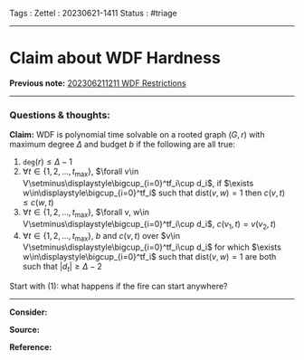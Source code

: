 
Tags :
Zettel :  20230621-1411
Status : #triage 

-----

# Claim about WDF Hardness

**Previous note:** [202306211211 WDF Restrictions](202306211211%20WDF%20Restrictions.md)

-----

### Questions & thoughts:

**Claim:** WDF is polynomial time solvable on a rooted graph $(G, r)$ with maximum degree $\Delta$ and budget $b$ if the following are all true:
1. $\texttt{deg}(r)\leq\Delta-1$
2. $\forall t\in\{1, 2, \dots, t_\textrm{max}\}$,  $\forall v\in V\setminus\displaystyle\bigcup_{i=0}^tf_i\cup d_i$, if  $\exists w\in\displaystyle\bigcup_{i=0}^tf_i$ such that $\textrm{dist}(v, w)=1$ then $c(v, t)\leq c(w, t)$
3. $\forall t\in\{1, 2, \dots, t_\textrm{max}\}$, $\forall v, w\in V\setminus\displaystyle\bigcup_{i=0}^tf_i\cup d_i$, $c(v_1, t)=v(v_2, t)$
4. $\forall t\in\{1, 2, \dots, t_\textrm{max}\}$, $b$ and $c(v, t)$ over $v\in V\setminus\displaystyle\bigcup_{i=0}^tf_i\cup d_i$ for which $\exists w\in\displaystyle\bigcup_{i=0}^tf_i$ such that $\textrm{dist}(v, w)=1$ are both such that $|d_t|\geq\Delta-2$

Start with (1): what happens if the fire can start anywhere?


-----
 
**Consider:**


**Source:** 


**Reference:** 
